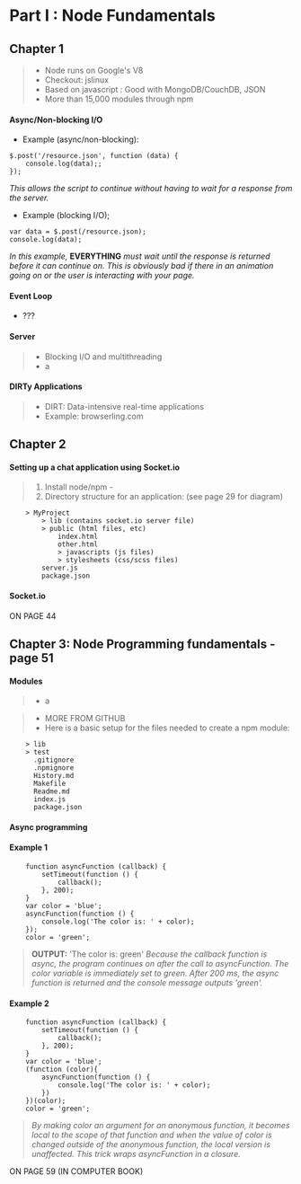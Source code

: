 # Part I : Node Fundamentals

## Chapter 1
> - Node runs on Google's V8
> - Checkout: jslinux
> - Based on javascript : Good with MongoDB/CouchDB, JSON
> - More than 15,000 modules through npm

#### Async/Non-blocking I/O
- Example (async/non-blocking):

```
$.post('/resource.json', function (data) {
	console.log(data);;
});
```

*This allows the script to continue without having to wait for a response from the server.*
- Example (blocking I/O);

```
var data = $.post(/resource.json);
console.log(data);
```

*In this example,* **EVERYTHING** *must wait until the response is returned before it can continue on.*
*This is obviously bad if there in an animation going on or the user is interacting with your page.*

#### Event Loop
- ???

#### Server
> - Blocking I/O and multithreading
> - a

#### DIRTy Applications
> - DIRT: Data-intensive real-time applications
> - Example: browserling.com

## Chapter 2
#### Setting up a chat application using Socket.io
> 1.  Install node/npm
			-  
> 2.  Directory structure for an application: (see page 29 for diagram)

```
	> MyProject
		> lib (contains socket.io server file)
		> public (html files, etc)
			index.html
			other.html
			> javascripts (js files)
			> stylesheets (css/scss files)
		server.js
		package.json
```

#### Socket.io

ON PAGE 44

## Chapter 3: Node Programming fundamentals - page 51
#### Modules
> - a

> - MORE FROM GITHUB
> - Here is a basic setup for the files needed to create a npm module:

```
	> lib
	> test
	  .gitignore
	  .npmignore
	  History.md
	  Makefile
	  Readme.md
	  index.js
	  package.json
```

#### Async programming
#### Example 1

```
	function asyncFunction (callback) {
		setTimeout(function () {
			callback();
		}, 200);
	}
	var color = 'blue';
	asyncFunction(function () {
		console.log('The color is: ' + color);
	});
	color = 'green';
```

> **OUTPUT:** 'The color is: green'
> *Because the callback function is async, the program continues on after the call to asyncFunction.  The color variable is immediately set to green.  After 200 ms, the async function is returned and the console message outputs 'green'.*
	
#### Example 2

```
	function asyncFunction (callback) {
		setTimeout(function () {
			callback();
		}, 200);
	}
	var color = 'blue';
	(function (color){
		asyncFunction(function () {
			console.log('The color is: ' + color);
		})
	})(color);
	color = 'green';
```

> *By making color an argument for an anonymous function, it becomes local to the scope of that function and when the value of color is changed outside of the anonymous function, the local version is unaffected.*
> *This trick wraps asyncFunction in a closure.*

ON PAGE 59 (IN COMPUTER BOOK)





